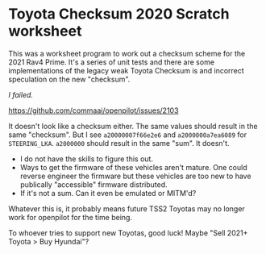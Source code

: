 # Toyota Checksum 2020 Scratch worksheet

This was a worksheet program to work out a checksum scheme for the 2021 Rav4 Prime. It's a series of unit tests and there are some implementations of the legacy weak Toyota Checksum is and incorrect speculation on the new "checksum".

*I failed.*

https://github.com/commaai/openpilot/issues/2103


It doesn't look like a checksum either. The same values should result in the same "checksum". But I see `a20000007f66e2e6` and `a2000000a7ea6089` for `STEERING_LKA`. `a2000000` should result in the same "sum". It doesn't.

* I do not have the skills to figure this out.
* Ways to get the firmware of these vehicles aren't mature. One could reverse engineer the firmware but these vehicles are too new to have publically "accessible" firmware distributed.
* If it's not a sum. Can it even be emulated or MITM'd?

Whatever this is, it probably means future TSS2 Toyotas may no longer work for openpilot for the time being.

To whoever tries to support new Toyotas, good luck! Maybe "Sell 2021+ Toyota > Buy Hyundai"?